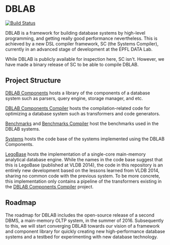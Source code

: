 DBLAB
======
[![Build Status](https://travis-ci.org/epfldata/dblab.svg)](https://travis-ci.org/epfldata/dblab)

DBLAB is a framework for building database systems by high-level programming, 
and getting really good performance nevertheless. This is achieved by a new DSL
compiler framework, SC (the Systems Compiler), currently in an advanced
stage of development at the EPFL DATA Lab.

While DBLAB is publicly available for inspection here, SC isn't.
However, we have made a binary release of SC to be able to compile DBLAB.

Project Structure
-----------------
[DBLAB Components](components)
hosts a library of the components of a database system such as parsers, query engine, storage manager, and etc.

[DBLAB Components Compiler](components-compiler)
hosts the compilation-related code for optimizing a database system such as transformers and 
code generators.

[Benchmarks](benchmarks) and [Benchmarks Compiler](benchmarks-compiler)
host the benchmarks used in the DBLAB systems.

[Systems](systems)
hosts the code base of the systems implemented using the DBLAB Components.

[LegoBase](systems/legobase) 
hosts the implementation of a single-core main-memory 
analytical database engine. While the names in the code base suggest that
this is LegoBase (published at VLDB 2014), the code in this repository 
is an entirely new development based on the lessons learned from VLDB 2014,
sharing no common code with the previous system. To be more concrete,
this implementation only contains a pipeline of the transformers 
existing in the [DBLAB Components Compiler](components-compiler) project.


Roadmap
-------

The roadmap for DBLAB includes the open-source release of a second DBMS, a 
main-memory OLTP system, in the summer of 2016. Subsequently to this, we will
start converging DBLAB towards our vision of a framework and component library
for quickly creating new high-performance database systems and a testbed for
experimenting with new database technology.
